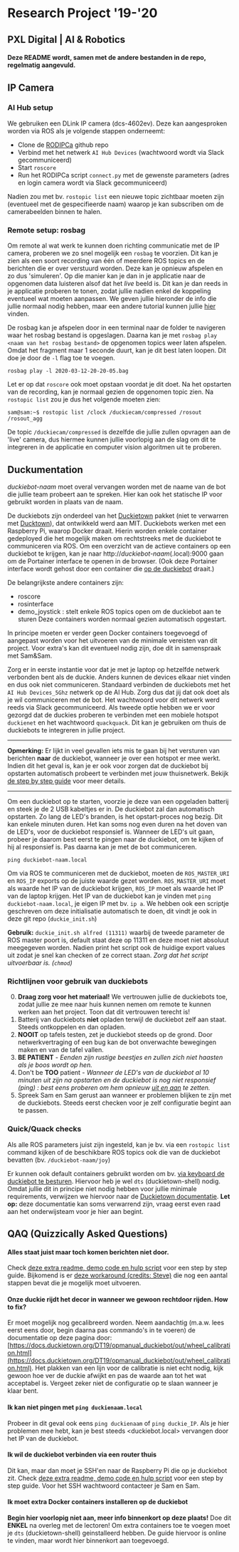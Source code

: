 # Research Project '19-'20
## PXL Digital | AI & Robotics

#### Deze README wordt, samen met de andere bestanden in de repo, regelmatig aangevuld.

## IP Camera

### AI Hub setup
We gebruiken een DLink IP camera (dcs-4602ev). Deze kan aangesproken worden via ROS als je volgende stappen onderneemt:
- Clone de [RODIPCa](https://github.com/PXLRoboticsLab/RODIPCa) github repo
- Verbind met het netwerk ```AI Hub Devices``` (wachtwoord wordt via Slack gecommuniceerd)
- Start ```roscore```
- Run het RODIPCa script ```connect.py``` met de gewenste parameters (adres en login camera wordt via Slack gecommuniceerd)

Nadien zou met bv. ```rostopic list``` een nieuwe topic zichtbaar moeten zijn (eventueel met de gespecifieerde naam) waarop je kan subscriben om de camerabeelden binnen te halen.

### Remote setup: rosbag
Om remote al wat werk te kunnen doen richting communicatie met de IP camera, proberen we zo snel mogelijk een `rosbag` te voorzien. Dit kan je zien als een soort recording van één of meerdere ROS topics en de berichten die er over verstuurd worden. Deze kan je opnieuw afspelen en zo dus 'simuleren'. Op die manier kan je dan in je applicatie naar de opgenomen data luisteren alsof dat het *live* beeld is. Dit kan je dan reeds in je applicatie proberen te tonen, zodat jullie nadien enkel de koppeling eventueel wat moeten aanpassen.
We geven jullie hieronder de info die jullie normaal nodig hebben, maar een andere tutorial kunnen jullie [hier](http://wiki.ros.org/rosbag/Tutorials/Recording%20and%20playing%20back%20data) vinden.

De rosbag kan je afspelen door in een terminal naar de folder te navigeren waar het rosbag bestand is opgeslagen. Daarna kan je met `rosbag play <naam van het rosbag bestand>` de opgenomen topics weer laten afspelen. Omdat het fragment maar 1 seconde duurt, kan je dit best laten loopen. Dit doe je door de `-l` flag toe te voegen.

`rosbag play -l 2020-03-12-20-20-05.bag`

Let er op dat `roscore` ook moet opstaan voordat je dit doet. Na het opstarten van de recording, kan je normaal gezien de opgenomen topic zien. Na `rostopic list` zou je dus het volgende moeten zien:

`sam@sam:~$ rostopic list
/clock
/duckiecam/compressed
/rosout
/rosout_agg`

De topic `/duckiecam/compressed` is dezelfde die jullie zullen opvragen aan de 'live' camera, dus hiermee kunnen jullie voorlopig aan de slag om dit te integreren in de applicatie en computer vision algoritmen uit te proberen.

## Duckumentation
*duckiebot-naam* moet overal vervangen worden met de naame van de bot die jullie team probeert aan te spreken. Hier kan ook het statische IP voor gebruikt worden in plaats van de naam.

De duckiebots zijn onderdeel van het [Duckietown](https://www.duckietown.org/) pakket (niet te verwarren met [Ducktown](https://nl.wikipedia.org/wiki/Ducktown)), dat ontwikkeld werd aan MIT. 
Duckiebots werken met een Raspberry Pi, waarop Docker draait. Hierin worden enkele container gedeployed die het mogelijk maken om rechtstreeks met de duckiebot te communiceren via ROS.
Om een overzicht van de actieve containers op een duckiebot te krijgen, kan je naar http://*duckiebot-naam*(.local):9000 gaan om de Portainer interface te openen in de browser. (Ook deze Portainer interface wordt gehost door een container die [op de duckiebot](https://jfk.men/app/uploads/2019/10/Inception-film.png) draait.)

De belangrijkste andere containers zijn:
- roscore
- rosinterface
- demo_joystick : stelt enkele ROS topics open om de duckiebot aan te sturen
Deze containers worden normaal gezien automatisch opgestart.

In principe moeten er verder geen Docker containers toegevoegd of aangepast worden voor het uitvoeren van de minimale vereisten van dit project. Voor extra's kan dit eventueel nodig zijn, doe dit in samenspraak met Sam&Sam.

Zorg er in eerste instantie voor dat je met je laptop op hetzelfde netwerk verbonden bent als de duckie. Anders kunnen de devices elkaar niet vinden en dus ook niet communiceren. Standaard verbinden de duckiebots met het `AI Hub Devices_5Ghz` netwerk op de AI Hub. Zorg dus dat jij dat ook doet als je wil communiceren met de bot. Het wachtwoord voor dit netwerk werd reeds via Slack gecommuniceerd.
Als tweede optie hebben we er voor gezorgd dat de duckies proberen te verbinden met een mobiele hotspot `duckienet` en het wachtwoord `quackquack`. Dit kan je gebruiken om thuis de duckiebots te integreren in jullie project.

***
**Opmerking:** Er lijkt in veel gevallen iets mis te gaan bij het versturen van berichten **naar** de duckiebot, wanneer je over een hotspot er mee werkt. Indien dit het geval is, kan je er ook voor zorgen dat de duckiebot bij opstarten automatisch probeert te verbinden met jouw thuisnetwerk. Bekijk [de step by step guide](duckie_demos) voor meer details.
***

Om een duckiebot op te starten, voorzie je deze van een opgeladen batterij en steek je de 2 USB kabeltjes er in. De duckiebot zal dan automatisch opstarten. Zo lang de LED's branden, is het opstart-proces nog bezig. Dit kan enkele minuten duren. Het kan soms nog even duren na het doven van de LED's, voor de duckiebot responsief is. Wanneer de LED's uit gaan, probeer je daarom best eerst te pingen naar de duckiebot, om te kijken of hij al responsief is. Pas daarna kan je met de bot communiceren.

```ping duckiebot-naam.local```

Om via ROS te communiceren met de duckiebot, moeten de `ROS_MASTER_URI` en `ROS_IP` exports op de juiste waarde gezet worden. `ROS_MASTER_URI` moet als waarde het IP van de duckiebot krijgen, `ROS_IP` moet als waarde het IP van de laptop krijgen.
Het IP van de duckiebot kan je vinden met ```ping duckiebot-naam.local```, je eigen IP met bv. ```ip a```.
We hebben ook een scriptje geschreven om deze initialisatie automatisch te doen, dit vindt je ook in deze git repo (`duckie_init.sh`)

**Gebruik:** `duckie_init.sh alfred (11311)` waarbij de tweede parameter de ROS master poort is, default staat deze op 11311 en deze moet niet absoluut meegegeven worden. Nadien print het script ook de huidige export values uit zodat je snel kan checken of ze correct staan. *Zorg dat het script uitvoerbaar is. (`chmod`)*

### Richtlijnen voor gebruik van duckiebots

0. **Draag zorg voor het materiaal!** We vertrouwen jullie de duckiebots toe, zodat jullie ze mee naar huis kunnen nemen om remote te kunnen werken aan het project. Toon dat dit vertrouwen terecht is!
1. Batterij van duckiebots **niet** opladen terwijl de duckiebot zelf aan staat. Steeds ontkoppelen en dan opladen.
2. **NOOIT** op tafels testen, zet je duckiebot steeds op de grond. Door netwerkvertraging of een bug kan de bot onverwachte bewegingen maken en van de tafel vallen. 
3. **BE PATIENT** - *Eenden zijn rustige beestjes en zullen zich niet haasten als je boos wordt op hen.*
4. Don't be **TOO** patient - *Wanneer de LED's van de duckiebot al 10 minuten uit zijn na opstarten en de duckiebot is nog niet responsief (ping) : best eens proberen om hem opnieuw [uit en aan](https://www.cipher-it.co.uk/wp-content/uploads/2017/11/ITCrow.jpg) te zetten.*
5. Spreek Sam en Sam gerust aan wanneer er problemen blijken te zijn met de duckiebots. Steeds eerst checken voor je zelf configuratie begint aan te passen.

### Quick/Quack checks

Als alle ROS parameters juist zijn ingesteld, kan je bv. via een `rostopic list` command kijken of de beschikbare ROS topics ook die van de duckiebot bevatten (bv. ```/duckiebot-naam/joy```)

Er kunnen ook default containers gebruikt worden om bv. [via keyboard de duckiebot te besturen](https://docs.duckietown.org/DT19/opmanual_duckiebot/out/rc_control.html). Hiervoor heb je wel `dts` (duckietown-shell) nodig. Omdat jullie dit in principe niet nodig hebben voor jullie minimale requirements, verwijzen we hiervoor naar de [Duckietown documentatie](https://docs.duckietown.org/DT19/opmanual_duckiebot/out/laptop_setup.html).
**Let op:** deze documentatie kan soms verwarrend zijn, vraag eerst even raad aan het onderwijsteam voor je hier aan begint.

## QAQ (Quizzically Asked Questions)

#### Alles staat juist maar toch komen berichten niet door.
Check [deze extra readme, demo code en hulp script](duckie_demos) voor een step by step guide. Bijkomend is er [deze workaround (credits: Steve)](WorkaroundDuckiebot.pdf) die nog een aantal stappen bevat die je mogelijk moet uitvoeren.

#### Onze duckie rijdt het decor in wanneer we gewoon rechtdoor rijden. How to fix?
Er moet mogelijk nog gecalibreerd worden. Neem aandachtig (m.a.w. lees eerst eens door, begin daarna pas commando's in te voeren) de documentatie op deze pagina door: [https://docs.duckietown.org/DT19/opmanual_duckiebot/out/wheel_calibration.html](https://docs.duckietown.org/DT19/opmanual_duckiebot/out/wheel_calibration.html). Het plakken van een lijn voor de calibratie is niet echt nodig, kijk gewoon hoe ver de duckie afwijkt en pas de waarde aan tot het wat acceptabel is. Vergeet zeker niet de configuratie op te slaan wanneer je klaar bent.

#### Ik kan niet pingen met `ping duckienaam.local`
Probeer in dit geval ook eens `ping duckienaam` of `ping duckie_IP`. Als je hier problemen mee hebt, kan je best steeds <duckiebot.local> vervangen door het IP van de duckiebot.

#### Ik wil de duckiebot verbinden via een router thuis
Dit kan, maar dan moet je SSH'en naar de Raspberry Pi die op je duckiebot zit. Check [deze extra readme, demo code en hulp script](duckie_demos) voor een step by step guide. Voor het SSH wachtwoord contacteer je Sam en Sam. 

#### Ik moet extra Docker containers installeren op de duckiebot
**Begin hier voorlopig niet aan, meer info binnenkort op deze plaats!**
Doe dit __ENKEL__ na overleg met de lectoren! Om extra containers toe te voegen moet je `dts` (duckietown-shell) geinstalleerd hebben. De guide hiervoor is online te vinden, maar wordt hier binnenkort aan toegevoegd.
